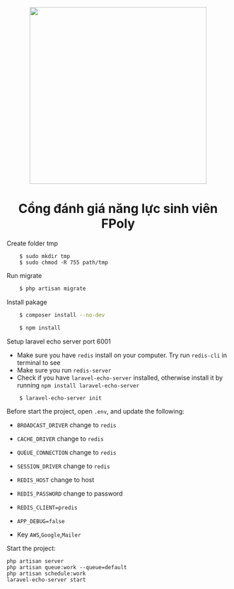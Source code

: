 <p align="center"><a href="https://laravel.com" target="_blank"><img src="https://raw.githubusercontent.com/laravel/art/master/logo-lockup/5%20SVG/2%20CMYK/1%20Full%20Color/laravel-logolockup-cmyk-red.svg" width="400"></a></p>
<h1 align="center">Cổng đánh giá năng lực sinh viên FPoly</h1>
<p >Create folder tmp </p>

```shc
    $ sudo mkdir tmp
    $ sudo chmod -R 755 path/tmp
```
<p >Run migrate </p>

```sh
    $ php artisan migrate
```
<p >Install pakage </p>

```sh
    $ composer install --no-dev
``` 
```sh
    $ npm install
```
<p >Setup laravel echo server port 6001</p>
 
- Make sure you have `redis` install on your computer. Try run `redis-cli` in terminal to see
- Make sure you run `redis-server`
- Check if you have `laravel-echo-server` installed, otherwise install it by running `npm install laravel-echo-server`
 

```sh
    $ laravel-echo-server init
``` 


Before start the project, open `.env`, and update the following:
- `BROADCAST_DRIVER` change to `redis` 
- `CACHE_DRIVER` change to `redis` 
- `QUEUE_CONNECTION` change to `redis` 
- `SESSION_DRIVER` change to `redis` 
- `REDIS_HOST` change to host 
- `REDIS_PASSWORD` change to password 
- `REDIS_CLIENT=predis`

- `APP_DEBUG=false` 
- Key `AWS`,`Google`,`Mailer`


Start the project:
```
php artisan server
php artisan queue:work --queue=default
php artisan schedule:work
laravel-echo-server start 
```
  
